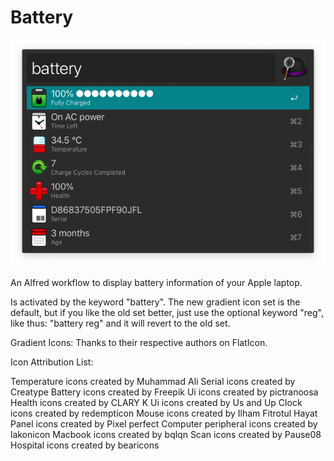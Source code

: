 # Battery

![Logo](info.png)

An Alfred workflow to display battery information of your Apple laptop.

Is activated by the keyword "battery". The new gradient icon set is the default, but if
you like the old set better, just use the optional keyword "reg", like thus: "battery reg"
and it will revert to the old set.

Gradient Icons:
Thanks to their respective authors on FlatIcon. 

Icon Attribution List:

Temperature icons created by Muhammad Ali
Serial icons created by Creatype
Battery icons created by Freepik
Ui icons created by pictranoosa
Health icons created by CLARY K
Ui icons created by Us and Up
Clock icons created by redempticon
Mouse icons created by Ilham Fitrotul Hayat
Panel icons created by Pixel perfect
Computer peripheral icons created by lakonicon
Macbook icons created by bqlqn
Scan icons created by Pause08
Hospital icons created by bearicons